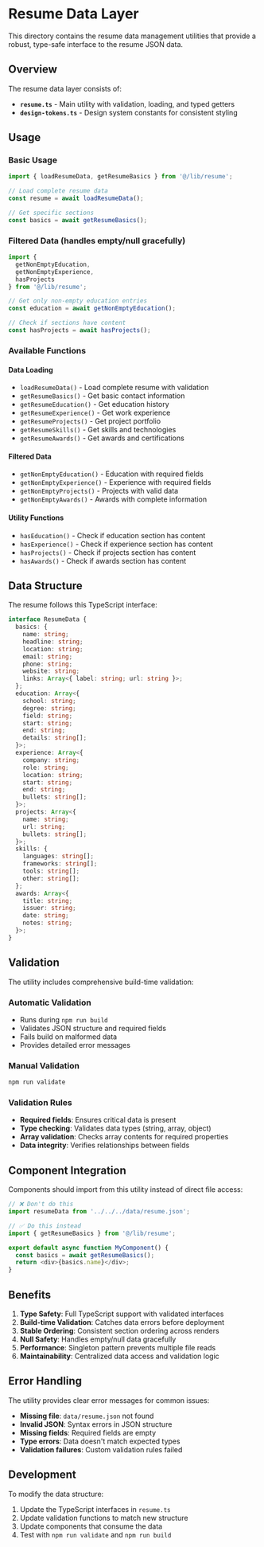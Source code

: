 # Resume Data Layer

This directory contains the resume data management utilities that provide a robust, type-safe interface to the resume JSON data.

## Overview

The resume data layer consists of:

- **`resume.ts`** - Main utility with validation, loading, and typed getters
- **`design-tokens.ts`** - Design system constants for consistent styling

## Usage

### Basic Usage

```typescript
import { loadResumeData, getResumeBasics } from '@/lib/resume';

// Load complete resume data
const resume = await loadResumeData();

// Get specific sections
const basics = await getResumeBasics();
```

### Filtered Data (handles empty/null gracefully)

```typescript
import {
  getNonEmptyEducation,
  getNonEmptyExperience,
  hasProjects
} from '@/lib/resume';

// Get only non-empty education entries
const education = await getNonEmptyEducation();

// Check if sections have content
const hasProjects = await hasProjects();
```

### Available Functions

#### Data Loading
- `loadResumeData()` - Load complete resume with validation
- `getResumeBasics()` - Get basic contact information
- `getResumeEducation()` - Get education history
- `getResumeExperience()` - Get work experience
- `getResumeProjects()` - Get project portfolio
- `getResumeSkills()` - Get skills and technologies
- `getResumeAwards()` - Get awards and certifications

#### Filtered Data
- `getNonEmptyEducation()` - Education with required fields
- `getNonEmptyExperience()` - Experience with required fields
- `getNonEmptyProjects()` - Projects with valid data
- `getNonEmptyAwards()` - Awards with complete information

#### Utility Functions
- `hasEducation()` - Check if education section has content
- `hasExperience()` - Check if experience section has content
- `hasProjects()` - Check if projects section has content
- `hasAwards()` - Check if awards section has content

## Data Structure

The resume follows this TypeScript interface:

```typescript
interface ResumeData {
  basics: {
    name: string;
    headline: string;
    location: string;
    email: string;
    phone: string;
    website: string;
    links: Array<{ label: string; url: string }>;
  };
  education: Array<{
    school: string;
    degree: string;
    field: string;
    start: string;
    end: string;
    details: string[];
  }>;
  experience: Array<{
    company: string;
    role: string;
    location: string;
    start: string;
    end: string;
    bullets: string[];
  }>;
  projects: Array<{
    name: string;
    url: string;
    bullets: string[];
  }>;
  skills: {
    languages: string[];
    frameworks: string[];
    tools: string[];
    other: string[];
  };
  awards: Array<{
    title: string;
    issuer: string;
    date: string;
    notes: string;
  }>;
}
```

## Validation

The utility includes comprehensive build-time validation:

### Automatic Validation
- Runs during `npm run build`
- Validates JSON structure and required fields
- Fails build on malformed data
- Provides detailed error messages

### Manual Validation
```bash
npm run validate
```

### Validation Rules
- **Required fields**: Ensures critical data is present
- **Type checking**: Validates data types (string, array, object)
- **Array validation**: Checks array contents for required properties
- **Data integrity**: Verifies relationships between fields

## Component Integration

Components should import from this utility instead of direct file access:

```typescript
// ❌ Don't do this
import resumeData from '../../../data/resume.json';

// ✅ Do this instead
import { getResumeBasics } from '@/lib/resume';

export default async function MyComponent() {
  const basics = await getResumeBasics();
  return <div>{basics.name}</div>;
}
```

## Benefits

1. **Type Safety**: Full TypeScript support with validated interfaces
2. **Build-time Validation**: Catches data errors before deployment
3. **Stable Ordering**: Consistent section ordering across renders
4. **Null Safety**: Handles empty/null data gracefully
5. **Performance**: Singleton pattern prevents multiple file reads
6. **Maintainability**: Centralized data access and validation logic

## Error Handling

The utility provides clear error messages for common issues:

- **Missing file**: `data/resume.json` not found
- **Invalid JSON**: Syntax errors in JSON structure
- **Missing fields**: Required fields are empty
- **Type errors**: Data doesn't match expected types
- **Validation failures**: Custom validation rules failed

## Development

To modify the data structure:

1. Update the TypeScript interfaces in `resume.ts`
2. Update validation functions to match new structure
3. Update components that consume the data
4. Test with `npm run validate` and `npm run build`
